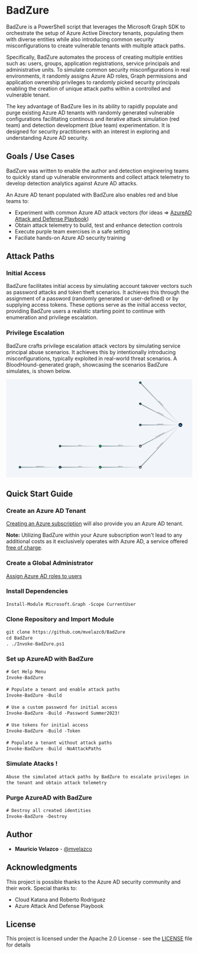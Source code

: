 # BadZure

BadZure is a PowerShell script that leverages the Microsoft Graph SDK to orchestrate the setup of Azure Active Directory tenants, populating them with diverse entities while also introducing common security misconfigurations to create vulnerable tenants with multiple attack paths.

Specifically, BadZure automates the process of creating multiple entities such as: users, groups, application registrations, service principals and administrative units. To simulate common security misconfigurations in real environments, it randomly assigns Azure AD roles, Graph permissions and application ownership privileges to randomly picked security principals enabling the creation of unique attack paths within a controlled and vulnerable tenant. 

The key advantage of BadZure lies in its ability to rapidly populate and purge existing Azure AD tenants with randomly generated vulnerable configurations facilitating continous and iterative attack simulation (red team) and detection development (blue team) experimentation. It is designed for security practitioners with an interest in exploring and understanding Azure AD security. 

## Goals / Use Cases

BadZure was written to enable the author and detection engineering teams to quickly stand up vulnerable environments and collect attack telemetry to develop detection analytics against Azure AD attacks. 

An Azure AD tenant populated with BadZure also enables red and blue teams to:

* Experiment with common Azure AD attack vectors (for ideas => [AzureAD Attack and Defense Playbook](https://github.com/Cloud-Architekt/AzureAD-Attack-Defense))
* Obtain attack telemetry to build, test and enhance detection controls
* Execute purple team exercises in a safe setting
* Faciliate hands-on Azure AD security training

## Attack Paths

### Initial Access

BadZure facilitates initial access by simulating account takover vectors such as password attacks and token theft scenarios. It achieves this through the assignment of a password (randomly generated or user-defined) or by supplying access tokens. These options serve as the initial access vector, providing BadZure users a realistic starting point to continue with enumeration and privilege escalation.

### Privilege Escalation

BadZure crafts privilege escalation attack vectors by simulating service principal abuse scenarios. It achieves this by intentionally introducing misconfigurations, typically exploited in real-world threat scenarios. A BloodHound-generated graph, showcasing the scenarios BadZure simulates, is shown below.

![](img/attack_paths.png)

## Quick Start Guide

### Create an Azure AD Tenant 

[Creating an Azure subscription](https://learn.microsoft.com/en-us/training/modules/create-an-azure-account/1-introduction) will also provide you an Azure AD tenant. 

**Note:** Utilizing BadZure within your Azure subscription won't lead to any additional costs as it exclusively operates with Azure AD, a service offered [free of charge](https://azure.microsoft.com/en-us/free/).

### Create a Global Administrator


[Assign Azure AD roles to users](https://learn.microsoft.com/en-us/azure/active-directory/roles/manage-roles-portal)


### Install Dependencies

````
Install-Module Microsoft.Graph -Scope CurrentUser
````

### Clone Repository and Import Module

````
git clone https://github.com/mvelazc0/BadZure
cd BadZure
. ./Invoke-BadZure.ps1
````
### Set up AzureAD with BadZure

````
# Get Help Menu
Invoke-BadZure

# Populate a tenant and enable attack paths
Invoke-BadZure -Build

# Use a custom password for initial access
Invoke-BadZure -Build -Password Summer2023!

# Use tokens for initial access
Invoke-BadZure -Build -Token

# Populate a tenant without attack paths
Invoke-BadZure -Build -NoAttackPaths

````

### Simulate Atacks !

````
Abuse the simulated attack paths by BadZure to escalate privileges in the tenant and obtain attack telemetry
````

### Purge AzureAD with BadZure

````
# Destroy all created identities
Invoke-BadZure -Destroy
````

## Author

* **Mauricio Velazco** - [@mvelazco](https://twitter.com/mvelazco)

## Acknowledgments

This project is possible thanks to the Azure AD security community and their work. Special thanks to:

* Cloud Katana and Roberto Rodriguez
* Azure Attack And Defense Playbook

## License

This project is licensed under the Apache 2.0 License - see the [LICENSE](LICENSE) file for details
